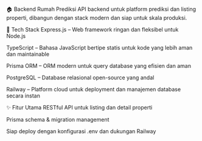 🏠 Backend Rumah Prediksi
API backend untuk platform prediksi dan listing properti, dibangun dengan stack modern dan siap untuk skala produksi.

🚀 Tech Stack
Express.js – Web framework ringan dan fleksibel untuk Node.js

TypeScript – Bahasa JavaScript bertipe statis untuk kode yang lebih aman dan maintainable

Prisma ORM – ORM modern untuk query database yang efisien dan aman

PostgreSQL – Database relasional open-source yang andal

Railway – Platform cloud untuk deployment dan manajemen database secara instan

✨ Fitur Utama
RESTful API untuk listing dan detail properti

Prisma schema & migration management

Siap deploy dengan konfigurasi .env dan dukungan Railway
